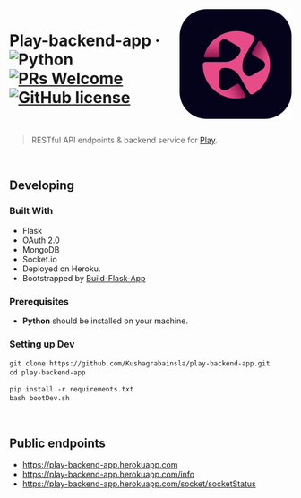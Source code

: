<img src="https://raw.githubusercontent.com/Kushagrabainsla/play/master/public/playLogo.ico" alt="Play Logo" width="200" align="right">


# Play-backend-app &middot; ![Python](https://img.shields.io/badge/Language-Python-blue?style=flat&logo=python) [![PRs Welcome](https://img.shields.io/badge/PRs-welcome-brightgreen.svg?style=flat)](http://makeapullrequest.com) [![GitHub license](https://img.shields.io/badge/license-MIT-blue.svg?style=flat)](https://github.com/your/your-project/blob/master/LICENSE)

<Br/>

> RESTful API endpoints & backend service for [Play](https://officialplay.me).

<Br/>

## Developing


### Built With

* Flask
* OAuth 2.0
* MongoDB
* Socket.io
* Deployed on Heroku.
* Bootstrapped by [Build-Flask-App](https://pypi.org/project/build-flask-app/)


### Prerequisites
* **Python** should be installed on your machine.


### Setting up Dev


```shell
git clone https://github.com/Kushagrabainsla/play-backend-app.git
cd play-backend-app
```

```shell
pip install -r requirements.txt
bash bootDev.sh
```
<Br/>

## Public endpoints

* https://play-backend-app.herokuapp.com
* https://play-backend-app.herokuapp.com/info
* https://play-backend-app.herokuapp.com/socket/socketStatus

<Br/>